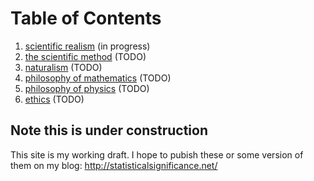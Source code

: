 Table of Contents
================================================================================

1.  [scientific realism](scientific-realism.html)   (in progress)
1.  [the scientific method](scientific-method.html)   (TODO)
1.  [naturalism](naturalism.html)   (TODO)
1.  [philosophy of mathematics](math.html)   (TODO)
1.  [philosophy of physics](physics.html)   (TODO)
1.  [ethics](ethics.html)   (TODO)


Note this is under construction
--------------------------------------------------------------------------------

This site is my working draft.  I hope to pubish these or some version of them
on my blog: <http://statisticalsignificance.net/>


